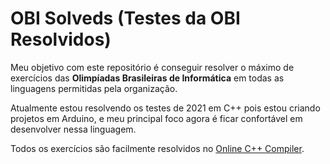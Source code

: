 # OBI Solveds (Testes da OBI Resolvidos)
Meu objetivo com este repositório é conseguir resolver o máximo de exercícios das <b>Olimpíadas Brasileiras de Informática</b> em todas as linguagens permitidas pela organização.

Atualmente estou resolvendo os testes de 2021 em C++ pois estou criando projetos em Arduino, e meu principal foco agora é ficar confortável em desenvolver nessa linguagem.

Todos os exercícios são facilmente resolvidos no <a target="_parent" href="https://www.onlinegdb.com/online_c++_compiler">Online C++ Compiler</a>.
